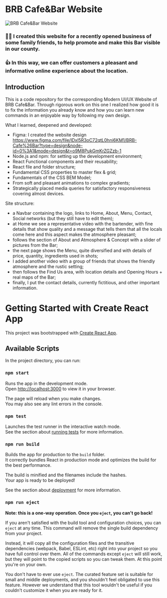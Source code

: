# BRB Cafe&Bar Website

![BRB Cafe&Bar Website](assets/StartPage.jpg)

### 🍹📝 I created this website for a recently opened business of some family friends, to help promote and make this Bar visible in our county. 

### 👍 In this way, we can offer customers a pleasant and informative online experience about the location. 

## Introduction

This is a code repository for the corresponding Modern UI/UX Website of BRB Cafe&Bar. Through rigorous work on this one I realized how good it is to fix the information you already know and how you can learn new commands in an enjoyable way by following my own design.

What I learned, deepened and developed:

- Figma: I created the website design https://www.figma.com/file/lDxl5R3oC72qtL0hni6KM1/BRB-Cafe%26Bar?type=design&node-id=0%3A1&mode=design&t=o9M8PukGmKrZGZzb-1
- Node.js and npm: for setting up the development environment;
- React Functional components and their reusability;
- React file and folder structure;
- Fundamental CSS properties to master flex & grid;
- Fundamentals of the CSS BEM Model;
- From soft and pleasant animations to complex gradients;
- Strategically placed media queries for satisfactory responsiveness covering almost devices.

Site structure:

- a Navbar containing the logo, links to Home, About, Menu, Contact, Social networks (but they still have to edit them);
- at Home we see a representative video with the bartender, with fine details that show quality and a message that tells them that all the locals come here and this aspect makes the atmosphere pleasant;
- follows the section of About and Atmosphere & Concept with a slider of pictures from the Bar;
- the next page shows the Menu, quite diversified and with details of price, quantity, ingredients used in shots;
- I added another video with a group of friends that shows the friendly atmosphere and the rustic setting;
- then follows the Find Us area, with location details and Opening Hours + real maps of the Bar;
- finally, I put the contact details, currently fictitious, and other important information.

# Getting Started with Create React App

This project was bootstrapped with [Create React App](https://github.com/facebook/create-react-app).

## Available Scripts

In the project directory, you can run:

### `npm start`

Runs the app in the development mode.\
Open [http://localhost:3000](http://localhost:3000) to view it in your browser.

The page will reload when you make changes.\
You may also see any lint errors in the console.

### `npm test`

Launches the test runner in the interactive watch mode.\
See the section about [running tests](https://facebook.github.io/create-react-app/docs/running-tests) for more information.

### `npm run build`

Builds the app for production to the `build` folder.\
It correctly bundles React in production mode and optimizes the build for the best performance.

The build is minified and the filenames include the hashes.\
Your app is ready to be deployed!

See the section about [deployment](https://facebook.github.io/create-react-app/docs/deployment) for more information.

### `npm run eject`

**Note: this is a one-way operation. Once you `eject`, you can't go back!**

If you aren't satisfied with the build tool and configuration choices, you can `eject` at any time. This command will remove the single build dependency from your project.

Instead, it will copy all the configuration files and the transitive dependencies (webpack, Babel, ESLint, etc) right into your project so you have full control over them. All of the commands except `eject` will still work, but they will point to the copied scripts so you can tweak them. At this point you're on your own.

You don't have to ever use `eject`. The curated feature set is suitable for small and middle deployments, and you shouldn't feel obligated to use this feature. However we understand that this tool wouldn't be useful if you couldn't customize it when you are ready for it.
